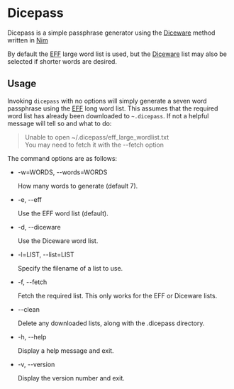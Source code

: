 Dicepass
========

Dicepass is a simple passphrase generator using the
[Diceware][diceware] method written in [Nim][nim]

By default the [EFF][eff] large word list is used, but the
[Diceware][diceware] list may also be selected if shorter words are desired.

  [diceware]: http://world.std.com/~reinhold/diceware.html
  [eff]: https://www.eff.org/deeplinks/2016/07/new-wordlists-random-passphrases
  [nim]: https://nim-lang.org/

Usage
-----

Invoking `dicepass` with no options will simply generate a seven word
passphrase using the [EFF][eff] long word list. This assumes that the
required word list has already been downloaded to `~.dicepass`. If not
a helpful message will tell so and what to do:

  > Unable to open ~/.dicepass/eff_large_wordlist.txt  
  > You may need to fetch it with the --fetch option

The command options are as follows:

  * -w=WORDS, --words=WORDS

    How many words to generate (default 7).

  * -e, --eff

    Use the EFF word list (default).

  * -d, --diceware

    Use the Diceware word list.

  * -l=LIST, --list=LIST

    Specify the filename of a list to use.

  * -f, --fetch

    Fetch the required list. This only works for the EFF or Diceware lists.

  * --clean

    Delete any downloaded lists, along with the .dicepass directory.

  * -h, --help

    Display a help message and exit.

  * -v, --version

    Display the version number and exit.
